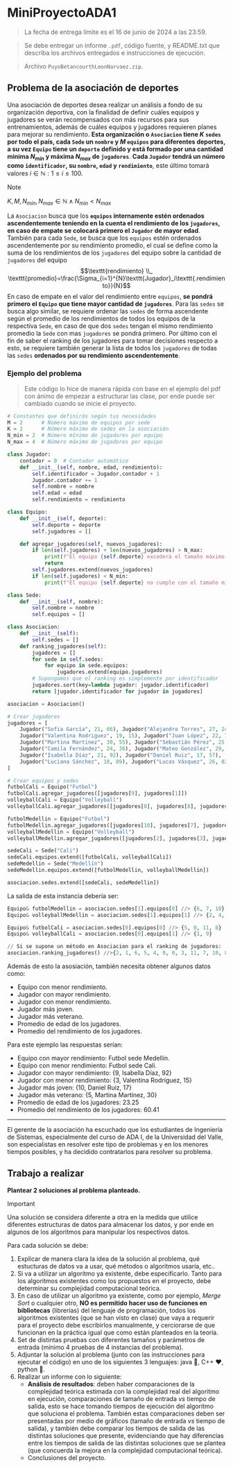 # MiniProyectoADA1
> La fecha de entrega límite es el 16 de junio de 2024 a las 23:59.

> Se debe entregar un informe `.pdf`, código fuente, y README.txt que describa los archivos entregados e instrucciones de ejecución.

> Archivo `PuyoBetancourthLeonNarvaez.zip`.

## Problema de la asociación de deportes
Una asociación de deportes desea realizar un análisis a fondo de su organización
deportiva, con la finalidad de definir cuáles equipos y jugadores se verán recompensados 
con más recursos para sus entrenamientos, además de cuáles equipos y jugadores requieren 
planes para mejorar su rendimiento. **Esta organización o `Asociacion` tiene $K$ `sedes` por todo el país,
cada `Sede` un `nombre` y $M$ `equipos` para diferentes deportes, a su vez `Equipo` tiene un `deporte` definido 
y está formado por una cantidad minima $N_{min}$ y máxima $N_{max}$ de `jugadores`**. **Cada `Jugador` tendrá un 
número como `identificador`, su `nombre`, `edad` y `rendimiento`**, este último 
tomará valores $i \in \mathbb{N} :1\leqslant i \leqslant 100$.

> [!NOTE]
> $K,M,N_{min},N_{max} \in \mathbb{N} \wedge N_{min} < N_{max}$

La `Asociacion` busca que los **`equipos` internamente estén ordenados ascendentemente 
teniendo en la cuenta el rendimiento de los `jugadores`, en caso de empate se 
colocará primero el `Jugador` de mayor edad**. También para cada `Sede`, se busca
que los `equipos` estén ordenados ascendentemente por su rendimiento promedio, el 
cual se define como la suma de los rendimientos de los `jugadores` del equipo sobre
la cantidad de `jugadores` del equipo 
$$\texttt{rendimiento} \\_ \texttt{promedio}=\frac{\Sigma_{i=1}^{N}\texttt{Jugador}_i\texttt{.rendimiento}}{N}$$
En caso de empate en el valor del rendimiento entre `equipos`, **se pondrá primero el `Equipo` que tiene mayor cantidad 
de `jugadores`**. Para las `sedes` se busca algo similar, se requiere ordenar las `sedes` de forma ascendente 
según el promedio de los rendimientos de todos los equipos de la respectiva `Sede`, en caso de que dos `sedes` 
tengan el mismo rendimiento promedio la `Sede` con mas `jugadores` se pondrá primero. Por último con el fin 
de saber el ranking de los jugadores para tomar decisiones respecto a esto, se requiere también generar la 
lista de todos los `jugadores` de todas las `sedes` **ordenados por su rendimiento ascendentemente**.

### Ejemplo del problema
> Este código lo hice de manera rápida con base en el ejemplo del pdf con ánimo de empezar a estructurar las clase, por ende puede ser cambiado cuando se inicie el proyecto.
```Python
# Constantes que definirás según tus necesidades
M = 2      # Número máximo de equipos por sede
K = 2      # Número máximo de sedes en la asociación
N_min = 2  # Número mínimo de jugadores por equipo
N_max = 4  # Número máximo de jugadores por equipo

class Jugador:
    contador = 0  # Contador automático
    def __init__(self, nombre, edad, rendimiento):
        self.identificador = Jugador.contador + 1
        Jugador.contador += 1
        self.nombre = nombre
        self.edad = edad
        self.rendimiento = rendimiento

class Equipo:
    def __init__(self, deporte):
        self.deporte = deporte
        self.jugadores = []

    def agregar_jugadores(self, nuevos_jugadores):
        if len(self.jugadores) + len(nuevos_jugadores) > N_max:
            print(f"El equipo {self.deporte} excederá el tamaño máximo permitido de jugadores.")
            return
        self.jugadores.extend(nuevos_jugadores)
        if len(self.jugadores) < N_min:
            print(f"El equipo {self.deporte} no cumple con el tamaño mínimo requerido de jugadores.")

class Sede:
    def __init__(self, nombre):
        self.nombre = nombre
        self.equipos = []

class Asociacion:
    def __init__(self):
        self.sedes = []
    def ranking_jugadores(self):
        jugadores = []
        for sede in self.sedes:
            for equipo in sede.equipos:
                jugadores.extend(equipo.jugadores)
        # Supongamos que el ranking es simplemente por identificador
        jugadores.sort(key=lambda jugador: jugador.identificador)
        return [jugador.identificador for jugador in jugadores]

asociacion = Asociacion()

# Crear jugadores
jugadores = [
    Jugador("Sofia García", 21, 66), Jugador("Alejandro Torres", 27, 24),
    Jugador("Valentina Rodriguez", 19, 15), Jugador("Juan López", 22, 78),
    Jugador("Martina Martinez", 30, 55), Jugador("Sebastián Pérez", 25, 42),
    Jugador("Camila Fernández", 24, 36), Jugador("Mateo González", 29, 89),
    Jugador("Isabella Díaz", 21, 92), Jugador("Daniel Ruiz", 17, 57),
    Jugador("Luciana Sánchez", 18, 89), Jugador("Lucas Vásquez", 26, 82)
]

# Crear equipos y sedes
futbolCali = Equipo("Futbol")
futbolCali.agregar_jugadores([jugadores[9], jugadores[1]])
volleyballCali = Equipo("Volleyball")
volleyballCali.agregar_jugadores([jugadores[0], jugadores[8], jugadores[11], jugadores[5]])

futbolMedellin = Equipo("Futbol")
futbolMedellin.agregar_jugadores([jugadores[10], jugadores[7], jugadores[6]])
volleyballMedellin = Equipo("Volleyball")
volleyballMedellin.agregar_jugadores([jugadores[2], jugadores[3], jugadores[4]])

sedeCali = Sede("Cali")
sedeCali.equipos.extend([futbolCali, volleyballCali])
sedeMedellin = Sede("Medellín")
sedeMedellin.equipos.extend([futbolMedellin, volleyballMedellin])

asociacion.sedes.extend([sedeCali, sedeMedellin])
```
La salida de esta instancia debería ser:
```Python
Equipo& futbolMedellin = asociacion.sedes[1].equipos[0] //> {6, 7, 10}
Equipo& volleyballMedellin = asociacion.sedes[1].equipos[1] //> {2, 4, 3}

Equipo& futbolCali = asociacion.sedes[0].equipos[0] //> {5, 0, 11, 8}
Equipo& volleyballCali = asociacion.sedes[0].equipos[1] //> {1, 9}

// Si se supone un método en Asociacion para el ranking de jugadores:
asociacion.ranking_jugadores() //>{2, 1, 6, 5, 4, 9, 0, 3, 11, 7, 10, 8}
```
Además de esto la asosiación, también necesita obtener algunos datos como:
* Equipo con menor rendimiento.
* Jugador con mayor rendimiento.
* Jugador con menor rendimiento.
* Jugador más joven.
* Jugador más veterano.
* Promedio de edad de los jugadores.
* Promedio del rendimiento de los jugadores.

Para este ejemplo las respuestas serían:
* Equipo con mayor rendimiento: Futbol sede Medellin.
* Equipo con menor rendimiento: Futbol sede Cali.
* Jugador con mayor rendimiento: {9, Isabella Díaz, 92}
* Jugador con menor rendimiento: {3, Valentina Rodríguez, 15}
* Jugador más joven: {10, Daniel Ruiz, 17}
* Jugador más veterano: {5, Martina Martínez, 30}
* Promedio de edad de los jugadores: 23.25
* Promedio del rendimiento de los jugadores: 60.41

---

El gerente de la asociación ha escuchado que los estudiantes de Ingeniería de
Sistemas, especialmente del curso de ADA I, de la Universidad del Valle, son especialistas 
en resolver este tipo de problemas y en los menores tiempos posibles, 
y ha decidido contratarlos para resolver su problema.

## Trabajo a realizar
**Plantear 2 soluciones al problema planteado.**
> [!IMPORTANT]
>  Una solución se considera diferente a otra en la medida que utilice diferentes estructuras de datos para almacenar los datos, y por ende en algunos de los algoritmos para manipular los respectivos datos.

Para cada solución se debe:
1. Explicar de manera clara la idea de la solución al problema, qué estucturas de datos va a usar, qué métodos o algoritmos usaría, etc..
2. Si va a utilizar un algoritmo ya existente, debe especificarlo. Tanto para los algoritmos existentes como los propuestos en el proyecto, debe determinar su complejidad computacional teórica.
3. En caso de utilizar un algoritmo ya existente, como por ejemplo, *Merge Sort* o cualquier otro, **NO es permitido hacer uso de funciones en bibliotecas** (librerías) del lenguaje de programación, todos los algoritmos existentes (que se han visto en clase) que vaya a requerir para el proyecto debe escribirlos manualmente, y cerciorarse de que funcionan en la práctica igual que como están planteados en la teoría.
4. Set de distintas pruebas con diferentes tamaños y parámetros de entrada (mínimo 4 pruebas de 4 instancias del problema).
5. Adjuntar la solución al problema (junto con las instrucciones para ejecutar el código) en uno de los siguientes 3 lenguajes: java 🤮, C++ ❤️, python 🐍.
6. Realizar un informe con lo siguiente:
   * **Análisis de resultados**: deben haber comparaciones de la complejidad teórica estimada con la complejidad real del algoritmo en ejecución, comparaciones de tamaño de entrada *vs* tiempo de salida, esto se hace tomando tiempos de ejecución del algoritmo que soluciona el problema. También estas comparaciones deben ser presentadas por medio de gráficos (tamaño de entrada *vs* tiempo de salida), y también debe comparar los tiempos de salida de las distintas soluciones que presente, evidenciando que hay diferencias entre los tiempos de salida de las distintas soluciones que se plantea (que concuerda la mejora en la complejidad computacional teórica).
   * Conclusiones del proyecto.
